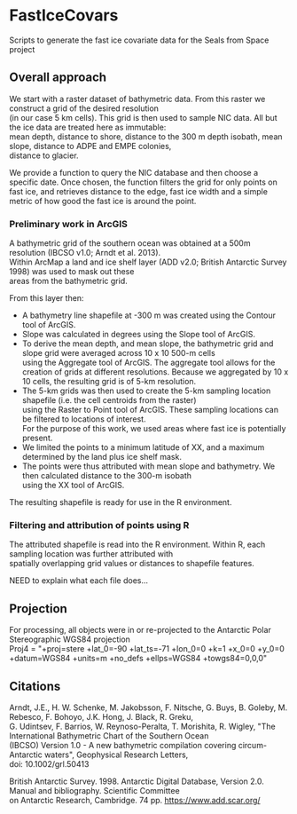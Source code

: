 # FastIceCovars
Scripts to generate the fast ice covariate data for the Seals from Space project

## Overall approach  
We start with a raster dataset of bathymetric data. From this raster we construct a grid of the desired resolution  
(in our case 5 km cells). This grid is then used to sample NIC data. All but the ice data are treated here as immutable:  
mean depth, distance to shore, distance to the 300 m depth isobath, mean slope, distance to ADPE and EMPE colonies,  
distance to glacier.

We provide a function to query the NIC database and then choose a specific date. Once chosen, the function 
filters the grid for only points on fast ice, and retrieves distance to the edge, fast ice width and a simple  
metric of how good the fast ice is around the point.

### Preliminary work in ArcGIS
A bathymetric grid of the southern ocean was obtained at a 500m resolution (IBCSO v1.0; Arndt et al. 2013).  
Within ArcMap a land and ice shelf layer (ADD v2.0; British Antarctic Survey 1998) was used to mask out these  
areas from the bathymetric grid.

From this layer then:
* A bathymetry line shapefile at -300 m was created using the Contour tool of ArcGIS.  
* Slope was calculated in degrees using the Slope tool of ArcGIS. 
* To derive the mean depth, and mean slope, the bathymetric grid and slope grid were averaged across 10 x 10 500-m cells  
   using the Aggregate tool of ArcGIS. The aggregate tool allows for the creation of grids at different resolutions.
   Because we aggregated by 10 x 10 cells, the resulting grid is of 5-km resolution. 
* The 5-km grids was then used to create the 5-km sampling location shapefile (i.e. the cell centroids from the raster)  
   using the Raster to Point tool of ArcGIS.  These sampling locations can be filtered to locations of interest.  
   For the purpose of this work, we used areas where fast ice is potentially present. 
* We limited the points to a minimum latitude of XX, and a maximum determined by the land plus ice shelf mask.
* The points were thus attributed with mean slope and bathymetry. We then calculated distance to the 300-m isobath  
   using the XX tool of ArcGIS.
     
The resulting shapefile is ready for use in the R environment.

### Filtering and attribution of points using R 
The attributed shapefile is read into the R environment. Within R, each sampling location was further attributed with  
spatially overlapping grid values or distances to shapefile features.

NEED to explain what each file does...

## Projection
For processing, all objects were in or re-projected to the Antarctic Polar Stereographic WGS84 projection  
Proj4 = "+proj=stere +lat_0=-90 +lat_ts=-71 +lon_0=0 +k=1 +x_0=0 +y_0=0 +datum=WGS84 +units=m +no_defs +ellps=WGS84 +towgs84=0,0,0"
 
## Citations
Arndt, J.E., H. W. Schenke, M. Jakobsson, F. Nitsche, G. Buys, B. Goleby, M. Rebesco, F. Bohoyo, J.K. Hong, J. Black, R. Greku,  
G. Udintsev, F. Barrios, W. Reynoso-Peralta, T. Morishita, R. Wigley, "The International Bathymetric Chart of the Southern Ocean  
(IBCSO) Version 1.0 - A new bathymetric compilation covering circum-Antarctic waters", Geophysical Research Letters,  
doi: 10.1002/grl.50413

British Antarctic Survey. 1998. Antarctic Digital Database, Version 2.0. Manual and bibliography. Scientific Committee  
on Antarctic Research, Cambridge. 74 pp. https://www.add.scar.org/
